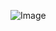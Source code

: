 ![Image](https://external-content.duckduckgo.com/iu/?u=https%3A%2F%2Ftse1.mm.bing.net%2Fth%3Fid%3DOIP.jtzLV8nbTiaPVkbonKgPJAHaDk%26pid%3DApi&f=1) 
